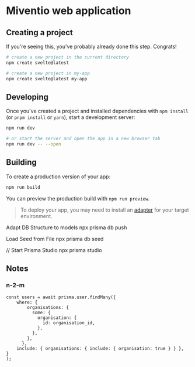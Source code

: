 # Miventio web application

## Creating a project

If you're seeing this, you've probably already done this step. Congrats!

```bash
# create a new project in the current directory
npm create svelte@latest

# create a new project in my-app
npm create svelte@latest my-app
```

## Developing

Once you've created a project and installed dependencies with `npm install` (or `pnpm install` or `yarn`), start a development server:

```bash
npm run dev

# or start the server and open the app in a new browser tab
npm run dev -- --open
```

## Building

To create a production version of your app:

```bash
npm run build
```

You can preview the production build with `npm run preview`.

> To deploy your app, you may need to install an [adapter](https://kit.svelte.dev/docs/adapters) for your target environment.





Adapt DB Structure to models
npx prisma db push


Load Seed from File
npx prisma db seed


// Start Prisma Studio
npx prisma studio



## Notes

### n-2-m
    const users = await prisma.user.findMany({
        where: {
            organisations: {
              some: {
                organisation: {
                  id: organisation_id,
                },
              },
            },
          },
        include: { organisations: { include: { organisation: true } } },
    }
    );